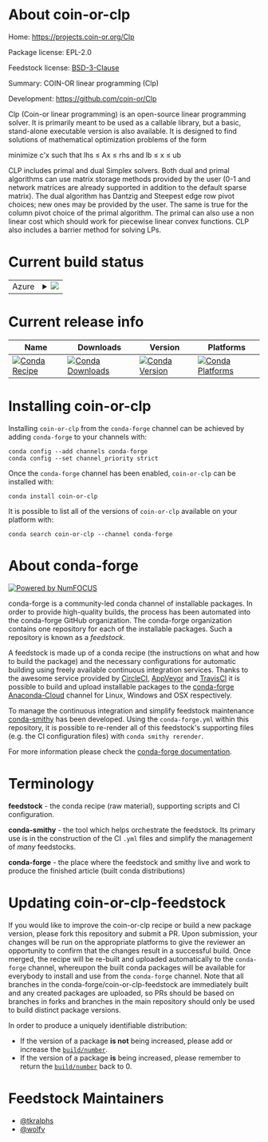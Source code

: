About coin-or-clp
=================

Home: https://projects.coin-or.org/Clp

Package license: EPL-2.0

Feedstock license: [BSD-3-Clause](https://github.com/conda-forge/coin-or-clp-feedstock/blob/master/LICENSE.txt)

Summary: COIN-OR linear programming (Clp)

Development: https://github.com/coin-or/Clp

Clp (Coin-or linear programming) is an open-source linear programming solver.
It is primarily meant to be used as a callable library, but a basic,
stand-alone executable version is also available. It is designed to find
solutions of mathematical optimization problems of the form

minimize c'x such that lhs ≤ Ax ≤ rhs and lb ≤ x ≤ ub

CLP includes primal and dual Simplex solvers. Both dual and primal algorithms can use matrix storage methods provided by the user (0-1 and network matrices are already supported in addition to the default sparse matrix). The dual algorithm has Dantzig and Steepest edge row pivot choices; new ones may be provided by the user. The same is true for the column pivot choice of the primal algorithm. The primal can also use a non linear cost which should work for piecewise linear convex functions. CLP also includes a barrier method for solving LPs.


Current build status
====================


<table>
    
  <tr>
    <td>Azure</td>
    <td>
      <details>
        <summary>
          <a href="https://dev.azure.com/conda-forge/feedstock-builds/_build/latest?definitionId=10718&branchName=master">
            <img src="https://dev.azure.com/conda-forge/feedstock-builds/_apis/build/status/coin-or-clp-feedstock?branchName=master">
          </a>
        </summary>
        <table>
          <thead><tr><th>Variant</th><th>Status</th></tr></thead>
          <tbody><tr>
              <td>linux_64</td>
              <td>
                <a href="https://dev.azure.com/conda-forge/feedstock-builds/_build/latest?definitionId=10718&branchName=master">
                  <img src="https://dev.azure.com/conda-forge/feedstock-builds/_apis/build/status/coin-or-clp-feedstock?branchName=master&jobName=linux&configuration=linux_64_" alt="variant">
                </a>
              </td>
            </tr><tr>
              <td>osx_64</td>
              <td>
                <a href="https://dev.azure.com/conda-forge/feedstock-builds/_build/latest?definitionId=10718&branchName=master">
                  <img src="https://dev.azure.com/conda-forge/feedstock-builds/_apis/build/status/coin-or-clp-feedstock?branchName=master&jobName=osx&configuration=osx_64_" alt="variant">
                </a>
              </td>
            </tr><tr>
              <td>osx_arm64</td>
              <td>
                <a href="https://dev.azure.com/conda-forge/feedstock-builds/_build/latest?definitionId=10718&branchName=master">
                  <img src="https://dev.azure.com/conda-forge/feedstock-builds/_apis/build/status/coin-or-clp-feedstock?branchName=master&jobName=osx&configuration=osx_arm64_" alt="variant">
                </a>
              </td>
            </tr>
          </tbody>
        </table>
      </details>
    </td>
  </tr>
</table>

Current release info
====================

| Name | Downloads | Version | Platforms |
| --- | --- | --- | --- |
| [![Conda Recipe](https://img.shields.io/badge/recipe-coin--or--clp-green.svg)](https://anaconda.org/conda-forge/coin-or-clp) | [![Conda Downloads](https://img.shields.io/conda/dn/conda-forge/coin-or-clp.svg)](https://anaconda.org/conda-forge/coin-or-clp) | [![Conda Version](https://img.shields.io/conda/vn/conda-forge/coin-or-clp.svg)](https://anaconda.org/conda-forge/coin-or-clp) | [![Conda Platforms](https://img.shields.io/conda/pn/conda-forge/coin-or-clp.svg)](https://anaconda.org/conda-forge/coin-or-clp) |

Installing coin-or-clp
======================

Installing `coin-or-clp` from the `conda-forge` channel can be achieved by adding `conda-forge` to your channels with:

```
conda config --add channels conda-forge
conda config --set channel_priority strict
```

Once the `conda-forge` channel has been enabled, `coin-or-clp` can be installed with:

```
conda install coin-or-clp
```

It is possible to list all of the versions of `coin-or-clp` available on your platform with:

```
conda search coin-or-clp --channel conda-forge
```


About conda-forge
=================

[![Powered by NumFOCUS](https://img.shields.io/badge/powered%20by-NumFOCUS-orange.svg?style=flat&colorA=E1523D&colorB=007D8A)](http://numfocus.org)

conda-forge is a community-led conda channel of installable packages.
In order to provide high-quality builds, the process has been automated into the
conda-forge GitHub organization. The conda-forge organization contains one repository
for each of the installable packages. Such a repository is known as a *feedstock*.

A feedstock is made up of a conda recipe (the instructions on what and how to build
the package) and the necessary configurations for automatic building using freely
available continuous integration services. Thanks to the awesome service provided by
[CircleCI](https://circleci.com/), [AppVeyor](https://www.appveyor.com/)
and [TravisCI](https://travis-ci.com/) it is possible to build and upload installable
packages to the [conda-forge](https://anaconda.org/conda-forge)
[Anaconda-Cloud](https://anaconda.org/) channel for Linux, Windows and OSX respectively.

To manage the continuous integration and simplify feedstock maintenance
[conda-smithy](https://github.com/conda-forge/conda-smithy) has been developed.
Using the ``conda-forge.yml`` within this repository, it is possible to re-render all of
this feedstock's supporting files (e.g. the CI configuration files) with ``conda smithy rerender``.

For more information please check the [conda-forge documentation](https://conda-forge.org/docs/).

Terminology
===========

**feedstock** - the conda recipe (raw material), supporting scripts and CI configuration.

**conda-smithy** - the tool which helps orchestrate the feedstock.
                   Its primary use is in the construction of the CI ``.yml`` files
                   and simplify the management of *many* feedstocks.

**conda-forge** - the place where the feedstock and smithy live and work to
                  produce the finished article (built conda distributions)


Updating coin-or-clp-feedstock
==============================

If you would like to improve the coin-or-clp recipe or build a new
package version, please fork this repository and submit a PR. Upon submission,
your changes will be run on the appropriate platforms to give the reviewer an
opportunity to confirm that the changes result in a successful build. Once
merged, the recipe will be re-built and uploaded automatically to the
`conda-forge` channel, whereupon the built conda packages will be available for
everybody to install and use from the `conda-forge` channel.
Note that all branches in the conda-forge/coin-or-clp-feedstock are
immediately built and any created packages are uploaded, so PRs should be based
on branches in forks and branches in the main repository should only be used to
build distinct package versions.

In order to produce a uniquely identifiable distribution:
 * If the version of a package **is not** being increased, please add or increase
   the [``build/number``](https://docs.conda.io/projects/conda-build/en/latest/resources/define-metadata.html#build-number-and-string).
 * If the version of a package **is** being increased, please remember to return
   the [``build/number``](https://docs.conda.io/projects/conda-build/en/latest/resources/define-metadata.html#build-number-and-string)
   back to 0.

Feedstock Maintainers
=====================

* [@tkralphs](https://github.com/tkralphs/)
* [@wolfv](https://github.com/wolfv/)

